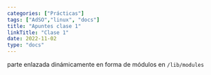 ```yaml
---
categories: ["Prácticas"]
tags: ["AdSO","linux", "docs"]
title: "Apuntes clase 1"
linkTitle: "Clase 1"
date: 2022-11-02
type: "docs"
---
```


parte enlazada dinámicamente en forma de módulos en `/lib/modules`

